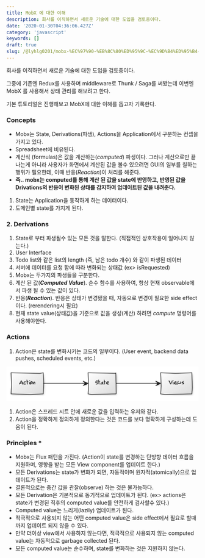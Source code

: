 ```yaml
---
title: MobX 에 대한 이해
description: 회사를 이직하면서 새로운 기술에 대한 도입을 검토중이다.
date: '2020-01-30T04:36:06.427Z'
category: 'javascript'
keywords: []
draft: true
slug: /@lyhlg0201/mobx-%EC%97%90-%EB%8C%80%ED%95%9C-%EC%9D%B4%ED%95%B4-91d93084110
---
```


회사를 이직하면서 새로운 기술에 대한 도입을 검토중이다.

그중에 기존엔 Redux를 사용하며 middleware로 Thunk / Saga를 써봤는데 이번엔 MobX 를 사용해서 상태 관리를 해보려고 한다.

기본 튜토리얼은 진행해보고 MobX에 대한 이해를 돕고자 기록한다.

### Concepts

- Mobx는 State, Derivations(파생), Actions을 Application에서 구분하는 컨셉을 가지고 있다.
- Spreadsheet에 비유된다.
- 계산식 (formulas)은 값을 계산하는(_computed_) 파생이다. 그러나 계산으로만 끝나는게 아니라 사용자가 화면에서 계산된 값을 볼수 있으려면 GUI의 일부를 칠하는 행위가 필요한데, 이때 반응(_Reaction_)이 처리를 해준다.
- **즉.. mobx는 computed를 통해 계산 된 값을 state에 반영하고, 반영된 값을 Drivations의 반응이 변화된 상태를 감지하여 업데이트된 값을 내려준다.**

1.  State는 Application을 동작하게 하는 데이터이다.
2.  도메인별 state를 가지게 된다.

### 2\. Derivations

1.  State로 부터 파생될수 있는 모든 것을 말한다. (직접적인 상호작용이 일어나지 않는다.)
2.  User Interface
3.  Todo list와 같은 list의 length (즉, 남은 todo 개수) 와 같이 파생된 데이터
4.  서버에 데이터를 요청 함에 따라 변화되는 상태값 (ex> isRequested)
5.  Mobx는 두가지의 파생들을 구분한다.
6.  계산 된 값(**_Computed Value_**). 순수 함수를 사용하여, 항상 현재 observable에서 파생 될 수 있는 값이 있다.
7.  반응(**_Reaction_**). 반응은 상태가 변경됐을 때, 자동으로 변경이 필요한 side effect 이다. (rerendering시 필요)
8.  현재 state value(상태값)을 기준으로 값을 생성(계산) 하려면 _compute_ 명령어를 사용해야한다.

### Actions

1.  Action은 state를 변화시키는 코드의 일부이다. (User event, backend data pushes, scheduled events, etc.)

![](img/1__Ya9ekFEO2K7TtuRl5VFWdg.png)

1.  Action은 스프레드 시트 안에 새로운 값을 입력하는 유저와 같다.
2.  Action을 정확하게 정의하게 정의한다는 것은 코드를 보다 명확하게 구성하는데 도움이 된다.

### Principles \*

- Mobx는 Flux 패턴을 가진다. (Action이 state를 변경하는 단방향 데이터 흐름을 지원하며, 영향을 받는 모든 View component를 업데이트 한다.)
- 모든 Derivations는 state가 변화가 되면, 자동적이며 원자적(atomically)으로 업데이트가 된다.
- 결론적으로는 중간 값을 관찰(observe) 하는 것은 불가능하다.
- 모든 Derivation은 기본적으로 동기적으로 업데이트가 된다. (ex> actions은 state가 변경된 직후의 computed value를 안전하게 검사할수 있다.)
- Computed value는 느리게(lazily) 업데이트가 된다.
- 적극적으로 사용되지 않는 어떤 computed value은 side effect에서 필요로 할때 까지 업데이트 되지 않을 수 있다.
- 만약 더이상 view에서 사용하지 않는다면, 적극적으로 사용되지 않는 computed value는 자동적으로 garbage collected 된다.
- 모든 computed value는 순수하며, state를 변화하는 것은 지원하지 않는다.

